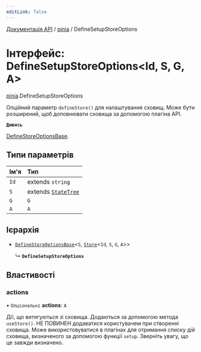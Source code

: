 ```yaml
---
editLink: false
---
```


[Документація API](../index.md) / [pinia](../modules/pinia.md) / DefineSetupStoreOptions

# Інтерфейс: DefineSetupStoreOptions<Id, S, G, A\>

[pinia](../modules/pinia.md).DefineSetupStoreOptions

Опційний параметр `defineStore()` для налаштування сховищ. Може бути розширений, 
щоб доповнювати сховища за допомогою плагіна API.

**`Дивись`**

[DefineStoreOptionsBase](pinia.DefineStoreOptionsBase.md).

## Типи параметрів

| Ім'я | Тип |
| :------ | :------ |
| `Id` | extends `string` |
| `S` | extends [`StateTree`](../modules/pinia.md#StateTree) |
| `G` | `G` |
| `A` | `A` |

## Ієрархія

- [`DefineStoreOptionsBase`](pinia.DefineStoreOptionsBase.md)<`S`, [`Store`](../modules/pinia.md#Store)<`Id`, `S`, `G`, `A`\>\>

  ↳ **`DefineSetupStoreOptions`**

## Властивості

### actions

• `Опціональні` **actions**: `A`

Дії, що витягуються зі сховища. Додаються за допомогою метода `useStore()`. НЕ ПОВИНЕН додаватися 
користувачем при створенні сховища. Може використовуватися в плагінах для 
отримання списку дій сховища, визначеного за допомогою функції `setup`. 
Зверніть увагу, що це завжди визначено.
